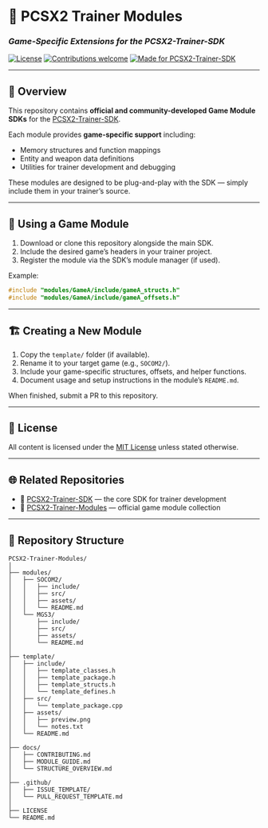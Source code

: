 # 🧩 PCSX2 Trainer Modules
### *Game-Specific Extensions for the PCSX2-Trainer-SDK*

[![License](https://img.shields.io/github/license/NightFyre/PCSX2-Trainer-Modules?color=blue)](LICENSE)
[![Contributions welcome](https://img.shields.io/badge/contributions-welcome-brightgreen)](CONTRIBUTING.md)
[![Made for PCSX2-Trainer-SDK](https://img.shields.io/badge/SDK-PCSX2--Trainer--SDK-red)](https://github.com/NightFyre/PCSX2-Trainer-SDK)

---

## 📖 Overview

This repository contains **official and community-developed Game Module SDKs** for the [PCSX2-Trainer-SDK](https://github.com/NightFyre/PCSX2-Trainer-SDK).

Each module provides **game-specific support** including:

* Memory structures and function mappings
* Entity and weapon data definitions
* Utilities for trainer development and debugging

These modules are designed to be plug-and-play with the SDK — simply include them in your trainer’s source.

---

## 🧠 Using a Game Module

1. Download or clone this repository alongside the main SDK.
2. Include the desired game’s headers in your trainer project.
3. Register the module via the SDK’s module manager (if used).

Example:

```cpp
#include "modules/GameA/include/gameA_structs.h"
#include "modules/GameA/include/gameA_offsets.h"
```

---

## 🏗️ Creating a New Module

1. Copy the `template/` folder (if available).
2. Rename it to your target game (e.g., `SOCOM2/`).
3. Include your game-specific structures, offsets, and helper functions.
4. Document usage and setup instructions in the module’s `README.md`.

When finished, submit a PR to this repository.

---

## 🧾 License

All content is licensed under the [MIT License](LICENSE) unless stated otherwise.

---

## 🌐 Related Repositories

* 🧰 [PCSX2-Trainer-SDK](https://github.com/NightFyre/PCSX2-Trainer-SDK) — the core SDK for trainer development
* 🧩 [PCSX2-Trainer-Modules](https://github.com/NightFyre/PCSX2-Trainer-Modules) — official game module collection

---

## 📁 Repository Structure

```
PCSX2-Trainer-Modules/
│
├── modules/
│   ├── SOCOM2/
│   │   ├── include/
│   │   ├── src/
│   │   ├── assets/
│   │   └── README.md
│   └── MGS3/
│       ├── include/
│       ├── src/
│       ├── assets/
│       └── README.md
│
├── template/
│   ├── include/
│   │   ├── template_classes.h
│   │   ├── template_package.h
│   │   ├── template_structs.h
│   │   └── template_defines.h
│   ├── src/
│   │   └── template_package.cpp
│   ├── assets/
│   │   ├── preview.png
│   │   └── notes.txt
│   └── README.md
│
├── docs/
│   ├── CONTRIBUTING.md
│   ├── MODULE_GUIDE.md
│   └── STRUCTURE_OVERVIEW.md
│
├── .github/
│   ├── ISSUE_TEMPLATE/
│   └── PULL_REQUEST_TEMPLATE.md
│
├── LICENSE
└── README.md
```